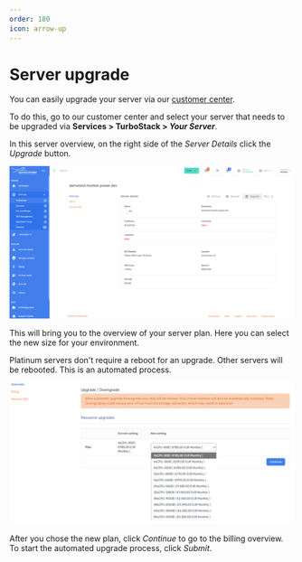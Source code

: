 ```yaml
---
order: 180
icon: arrow-up
---
```


# Server upgrade
You can easily upgrade your server via our [customer center](https://portal.hosted-power.com).

To do this, go to our customer center and select your server that needs to be upgraded via **Services > TurboStack > _Your Server_**.

In this server overview, on the right side of the _Server Details_ click the _Upgrade_ button.

![CustomerCenterUpgradeServer](../img/customercenter/serverupgrade/services_server_upgrade.png)

This will bring you to the overview of your server plan. Here you can select the new size for your environment.

Platinum servers don't require a reboot for an upgrade. Other servers will be rebooted.  This is an automated process.

![CustomerCenterUpgradeServer](../img/customercenter/serverupgrade/services_server_upgrade_overview_detail.png)

After you chose the new plan, click _Continue_ to go to the billing overview. To start the automated upgrade process, click _Submit_.